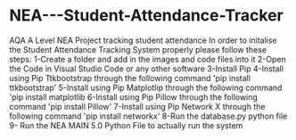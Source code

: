 # NEA---Student-Attendance-Tracker
AQA A Level NEA Project tracking student attendance 
In order to initalise the Student Attendance Tracking System properly please follow these steps:
1-Create a folder and add in the images and code files into it
2-Open the Code in Visual Studio Code or any other software
3-Install Pip
4-Install using Pip Ttkbootstrap through the following command 'pip install ttkbootstrap' 
5-Install using Pip Matplotlip through the following command 'pip install matplotlib
6-Install using Pip Pillow through the following command 'pip install Pillow'
7-Install using Pip Network X through the following command 'pip install networkx'
8-Run the database.py python file
9- Run the NEA MAIN 5.0 Python File to actually run the system
